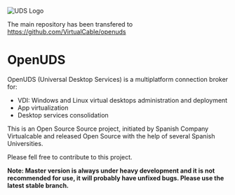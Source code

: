 ![UDS Logo](https://www2.udsenterprise.com/static//img/logoUDSNav.png)

The main repository has been transfered to https://github.com/VirtualCable/openuds

OpenUDS
=======

OpenUDS (Universal Desktop Services) is a multiplatform connection broker for:
- VDI: Windows and Linux virtual desktops administration and deployment
- App virtualization
- Desktop services consolidation

This is an Open Source Source project, initiated by Spanish Company ​Virtualcable and released Open Source with the help of several Spanish Universities.

Please fell free to contribute to this project.

**Note: Master version is always under heavy development and it is not recommended for use, it will probably have unfixed bugs.  Please use the latest stable branch.**

